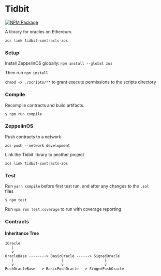 # Tidbit

[![NPM Package](https://img.shields.io/npm/v/tidbit-contracts-zos.svg?style=flat-square)](https://www.npmjs.org/package/tidbit-contracts-zos)

A library for oracles on Ethereum.

```
zos link tidbit-contracts-zos
```

### Setup

Install ZeppelinOS globally: `npm install --global zos`

Then run `npm install`

`chmod +x ./scripts/**` to grant execute permissions to the scripts directory

### Compile

Recompile contracts and build artifacts.

```
$ npm run compile
```

### ZeppelinOS

Push contracts to a network
```
zos push --network development
```

Link the Tidbit library to another project
```
zos link tidbit-contracts-zos
```

### Test

Run `yarn compile` before first test run, and after any changes to the `.sol` files

```
$ npm test
```

Run `npm run test:coverage` to run with coverage reporting

### Contracts

#### Inheritance Tree

```
IOracle
   |
   v
OracleBase --------> BasicOracle ------> SignedOracle
   |                      |                   |
   v                      v                   v
PushOracleBase --> BasicPushOracle --> SingedPushOracle
```
